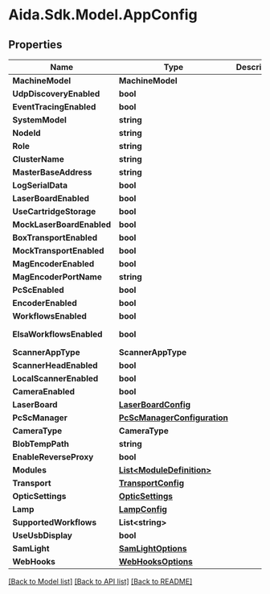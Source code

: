 # Aida.Sdk.Model.AppConfig

## Properties

Name | Type | Description | Notes
------------ | ------------- | ------------- | -------------
**MachineModel** | **MachineModel** |  | [optional] 
**UdpDiscoveryEnabled** | **bool** |  | [optional] 
**EventTracingEnabled** | **bool** |  | [optional] 
**SystemModel** | **string** |  | [optional] 
**NodeId** | **string** |  | [optional] 
**Role** | **string** |  | [optional] 
**ClusterName** | **string** |  | [optional] 
**MasterBaseAddress** | **string** |  | [optional] 
**LogSerialData** | **bool** |  | [optional] 
**LaserBoardEnabled** | **bool** |  | [optional] 
**UseCartridgeStorage** | **bool** |  | [optional] 
**MockLaserBoardEnabled** | **bool** |  | [optional] 
**BoxTransportEnabled** | **bool** |  | [optional] 
**MockTransportEnabled** | **bool** |  | [optional] 
**MagEncoderEnabled** | **bool** |  | [optional] 
**MagEncoderPortName** | **string** |  | [optional] 
**PcScEnabled** | **bool** |  | [optional] 
**EncoderEnabled** | **bool** |  | [optional] 
**WorkflowsEnabled** | **bool** |  | [optional] 
**ElsaWorkflowsEnabled** | **bool** |  | [optional] [readonly] 
**ScannerAppType** | **ScannerAppType** |  | [optional] 
**ScannerHeadEnabled** | **bool** |  | [optional] 
**LocalScannerEnabled** | **bool** |  | [optional] 
**CameraEnabled** | **bool** |  | [optional] 
**LaserBoard** | [**LaserBoardConfig**](LaserBoardConfig.md) |  | [optional] 
**PcScManager** | [**PcScManagerConfiguration**](PcScManagerConfiguration.md) |  | [optional] 
**CameraType** | **CameraType** |  | [optional] 
**BlobTempPath** | **string** |  | [optional] 
**EnableReverseProxy** | **bool** |  | [optional] 
**Modules** | [**List&lt;ModuleDefinition&gt;**](ModuleDefinition.md) |  | [optional] 
**Transport** | [**TransportConfig**](TransportConfig.md) |  | [optional] 
**OpticSettings** | [**OpticSettings**](OpticSettings.md) |  | [optional] 
**Lamp** | [**LampConfig**](LampConfig.md) |  | [optional] 
**SupportedWorkflows** | **List&lt;string&gt;** |  | [optional] 
**UseUsbDisplay** | **bool** |  | [optional] 
**SamLight** | [**SamLightOptions**](SamLightOptions.md) |  | [optional] 
**WebHooks** | [**WebHooksOptions**](WebHooksOptions.md) |  | [optional] 

[[Back to Model list]](../README.md#documentation-for-models) [[Back to API list]](../README.md#documentation-for-api-endpoints) [[Back to README]](../README.md)

